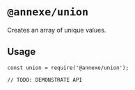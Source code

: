 # `@annexe/union`

Creates an array of unique values.

## Usage

```
const union = require('@annexe/union');

// TODO: DEMONSTRATE API
```
